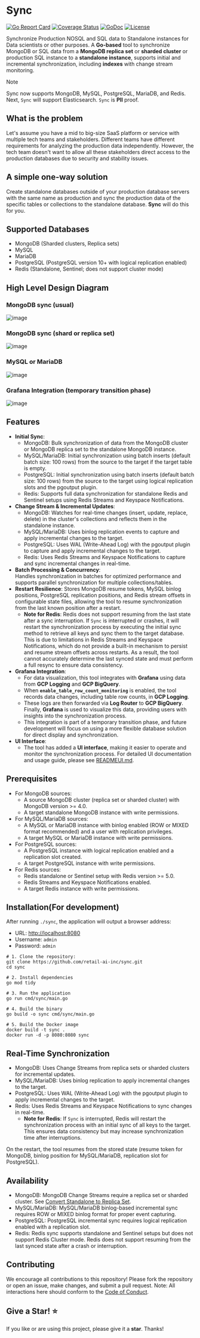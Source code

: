 # Sync

[![Go Report Card](https://goreportcard.com/badge/github.com/retail-ai-inc/sync)](https://goreportcard.com/report/github.com/retail-ai-inc/sync)
[![Coverage Status](https://codecov.io/gh/retail-ai-inc/sync/graph/badge.svg)](https://codecov.io/gh/retail-ai-inc/sync)
[![GoDoc](https://godoc.org/github.com/retail-ai-inc/sync?status.svg)](https://godoc.org/github.com/retail-ai-inc/sync)
[![License](https://img.shields.io/badge/license-MIT-blue)](LICENSE)

Synchronize Production NOSQL and SQL data to Standalone instances for Data scientists or other purposes. A **Go-based** tool to synchronize MongoDB or SQL data from a **MongoDB replica set** or **sharded cluster** or production SQL instance to a **standalone instance**, supports initial and incremental synchronization, including **indexes** with change stream monitoring.

> [!NOTE]
> Sync now supports MongoDB, MySQL, PostgreSQL, MariaDB, and Redis. Next, `Sync` will support Elasticsearch.
> `Sync` is **PII** proof.

## What is the problem
Let's assume you have a mid to big-size SaaS platform or service with multiple tech teams and stakeholders. Different teams have different requirements for analyzing the production data independently. However, the tech team doesn't want to allow all these stakeholders direct access to the production databases due to security and stability issues.

## A simple one-way solution
Create standalone databases outside of your production database servers with the same name as production and sync the production data of the specific tables or collections to the standalone database. **Sync** will do this for you.

## Supported Databases

- MongoDB (Sharded clusters, Replica sets)
- MySQL
- MariaDB 
- PostgreSQL (PostgreSQL version 10+ with logical replication enabled)
- Redis (Standalone, Sentinel; does not support cluster mode)

## High Level Design Diagram

### MongoDB sync (usual)
![image](https://github.com/user-attachments/assets/f600c3ae-a6bf-4d64-9a7b-6715456a146b)

### MongoDB sync (shard or replica set)

![image](https://github.com/user-attachments/assets/82cd3811-44bf-4d44-8ac8-9f32aace7a83)

### MySQL or MariaDB

![image](https://github.com/user-attachments/assets/65b23a4c-56db-4833-89a1-0f802af878bd)

### Grafana Integration (temporary transition phase)
![image](https://github.com/user-attachments/assets/cdc8e57b-8aa4-4386-8aa8-de5028698fd0)


## Features

- **Initial Sync**:
  - MongoDB: Bulk synchronization of data from the MongoDB cluster or MongoDB replica set to the standalone MongoDB instance.
  - MySQL/MariaDB: Initial synchronization using batch inserts (default batch size: 100 rows) from the source to the target if the target table is empty.
  - PostgreSQL: Initial synchronization using batch inserts (default batch size: 100 rows) from the source to the target using logical replication slots and the pgoutput plugin.
  - Redis: Supports full data synchronization for standalone Redis and Sentinel setups using Redis Streams and Keyspace Notifications.
- **Change Stream & Incremental Updates**:
  - MongoDB: Watches for real-time changes (insert, update, replace, delete) in the cluster's collections and reflects them in the standalone instance.
  - MySQL/MariaDB: Uses binlog replication events to capture and apply incremental changes to the target.
  - PostgreSQL: Uses WAL (Write-Ahead Log) with the pgoutput plugin to capture and apply incremental changes to the target.
  - Redis: Uses Redis Streams and Keyspace Notifications to capture and sync incremental changes in real-time.
- **Batch Processing & Concurrency**:  
  Handles synchronization in batches for optimized performance and supports parallel synchronization for multiple collections/tables.
- **Restart Resilience**: 
  Stores MongoDB resume tokens, MySQL binlog positions, PostgreSQL replication positions, and Redis stream offsets in configurable state files, allowing the tool to resume synchronization from the last known position after a restart.
  - **Note for Redis**: Redis does not support resuming from the last state after a sync interruption. If `Sync` is interrupted or crashes, it will restart the synchronization process by executing the initial sync method to retrieve all keys and sync them to the target database. This is due to limitations in Redis Streams and Keyspace Notifications, which do not provide a built-in mechanism to persist and resume stream offsets across restarts. As a result, the tool cannot accurately determine the last synced state and must perform a full resync to ensure data consistency.
- **Grafana Integration**:
  - For data visualization, this tool integrates with **Grafana** using data from **GCP Logging** and **GCP BigQuery**.
  - When **`enable_table_row_count_monitoring`** is enabled, the tool records data changes, including table row counts, in **GCP Logging**.
  - These logs are then forwarded via **Log Router** to **GCP BigQuery**.<br>Finally, **Grafana** is used to visualize this data, providing users with insights into the synchronization process.
  - This integration is part of a temporary transition phase, and future development will focus on using a more flexible database solution for direct display and synchronization.
- **UI Interface**:  
  - The tool has added a **UI interface**, making it easier to operate and monitor the synchronization process. For detailed UI documentation and usage guide, please see [READMEUI.md](READMEUI.md).

## Prerequisites
- For MongoDB sources:
  - A source MongoDB cluster (replica set or sharded cluster) with MongoDB version >= 4.0.
  - A target standalone MongoDB instance with write permissions.
- For MySQL/MariaDB sources:
  - A MySQL or MariaDB instance with binlog enabled (ROW or MIXED format recommended) and a user with replication privileges.
  - A target MySQL or MariaDB instance with write permissions.
- For PostgreSQL sources:
  - A PostgreSQL instance with logical replication enabled and a replication slot created.
  - A target PostgreSQL instance with write permissions.
- For Redis sources:
  - Redis standalone or Sentinel setup with Redis version >= 5.0.
  - Redis Streams and Keyspace Notifications enabled.
  - A target Redis instance with write permissions.



## Installation(For development)

After running `./sync`, the application will output a browser address:
- URL: [http://localhost:8080](http://localhost:8080)
- Username: `admin`
- Password: `admin`


```
# 1. Clone the repository:
git clone https://github.com/retail-ai-inc/sync.git
cd sync

# 2. Install dependencies
go mod tidy

# 3. Run the application
go run cmd/sync/main.go

# 4. Build the binary
go build -o sync cmd/sync/main.go

# 5. Build the Docker image
docker build -t sync .
docker run -d -p 8080:8080 sync
```


## Real-Time Synchronization

- MongoDB: Uses Change Streams from replica sets or sharded clusters for incremental updates.
- MySQL/MariaDB: Uses binlog replication to apply incremental changes to the target.
- PostgreSQL: Uses WAL (Write-Ahead Log) with the pgoutput plugin to apply incremental changes to the target.
- Redis: Uses Redis Streams and Keyspace Notifications to sync changes in real-time.
  - **Note for Redis**: If `Sync` is interrupted, Redis will restart the synchronization process with an initial sync of all keys to the target. This ensures data consistency but may increase synchronization time after interruptions.

On the restart, the tool resumes from the stored state (resume token for MongoDB, binlog position for MySQL/MariaDB, replication slot for PostgreSQL).

## Availability  

- MongoDB: MongoDB Change Streams require a replica set or sharded cluster. See [Convert Standalone to Replica Set](https://www.mongodb.com/docs/manual/tutorial/convert-standalone-to-replica-set/).
- MySQL/MariaDB: MySQL/MariaDB binlog-based incremental sync requires ROW or MIXED binlog format for proper event capturing.
- PostgreSQL: PostgreSQL incremental sync requires logical replication enabled with a replication slot.
- Redis: Redis sync supports standalone and Sentinel setups but does not support Redis Cluster mode. Redis does not support resuming from the last synced state after a crash or interruption.

## Contributing

We encourage all contributions to this repository! Please fork the repository or open an issue, make changes, and submit a pull request.
Note: All interactions here should conform to the [Code of Conduct](https://github.com/retail-ai-inc/sync/blob/main/CODE_OF_CONDUCT.md).

## Give a Star! ⭐

If you like or are using this project, please give it a **star**. Thanks!
